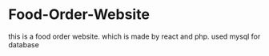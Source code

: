 # Food-Order-Website
this is a food order website. which is made by react and php. used mysql for database
